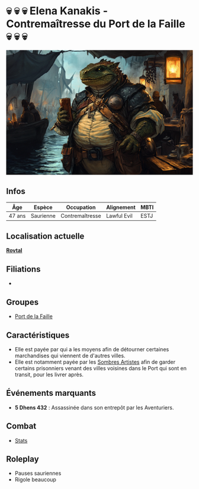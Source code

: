 # :skull: :skull: :skull: Elena Kanakis - Contremaîtresse du Port de la Faille :skull: :skull: :skull:
![Elena Kanakis](../../../_images/ElenaKanakis.png)

## Infos 

| Âge | Espèce | Occupation | Alignement | MBTI |
| --- | ------ | ---------- | ---------- | ---- |
| 47 ans | Saurienne | Contremaîtresse | Lawful Evil | ESTJ |

## Localisation actuelle
[**Rovtal**](../../VILLES/Rovtal.md)

## Filiations
* 

## Groupes 
* [Port de la Faille](../../VILLES/Rovtal.md#port-de-la-faille)

## Caractéristiques
* Elle est payée par qui a les moyens afin de détourner certaines marchandises qui viennent de d'autres villes.
* Elle est notamment payée par les [Sombres Artistes](../../VILLES/Rovtal.md#les-sombres-artistes) afin de garder certains prisonniers venant des villes voisines dans le Port qui sont en transit, pour les livrer après.

## Événements marquants
* **5 Dhens 432** : Assassinée dans son entrepôt par les Aventuriers.

## Combat
* [Stats](../../../STAT_BLOCKS/CLASS/MaitreVoleur.md)

## Roleplay
* Pauses sauriennes
* Rigole beaucoup